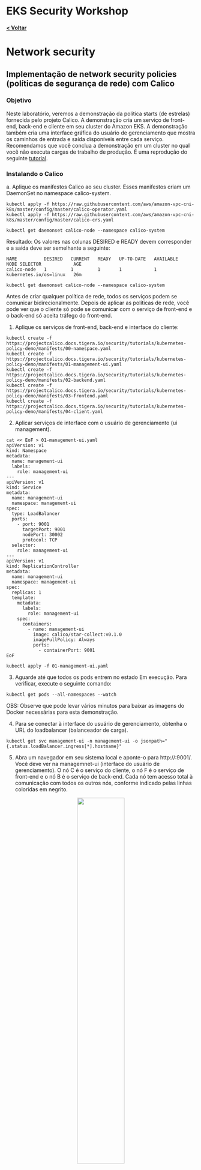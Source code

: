 # EKS Security Workshop

[**< Voltar**](./5-Lab3.md)

# Network security

## Implementação de network security policies (políticas de segurança de rede) com Calico

### Objetivo

Neste laboratório, veremos a demonstração da política starts (de estrelas) fornecida pelo projeto Calico. A demonstração cria um serviço de front-end, back-end e cliente em seu cluster do Amazon EKS. A demonstração também cria uma interface gráfica do usuário de gerenciamento que mostra os caminhos de entrada e saída disponíveis entre cada serviço. Recomendamos que você conclua a demonstração em um cluster no qual você não executa cargas de trabalho de produção. É uma reprodução do seguinte [tutorial](https://projectcalico.docs.tigera.io/security/tutorials/kubernetes-policy-demo/kubernetes-demo). 

### Instalando o Calico 

a. Aplique os manifestos Calico ao seu cluster. Esses manifestos criam um DaemonSet no namespace calico-system.

```
kubectl apply -f https://raw.githubusercontent.com/aws/amazon-vpc-cni-k8s/master/config/master/calico-operator.yaml
kubectl apply -f https://raw.githubusercontent.com/aws/amazon-vpc-cni-k8s/master/config/master/calico-crs.yaml
```

```
kubectl get daemonset calico-node --namespace calico-system
``` 

Resultado: Os valores nas colunas DESIRED e READY devem corresponder e a saída deve ser semelhante a seguinte:

```
NAME          DESIRED   CURRENT   READY   UP-TO-DATE   AVAILABLE   NODE SELECTOR            AGE
calico-node   1         1         1       1            1           kubernetes.io/os=linux   26m
```

```
kubectl get daemonset calico-node --namespace calico-system
``` 
Antes de criar qualquer política de rede, todos os serviços podem se comunicar bidirecionalmente. Depois de aplicar as políticas de rede, você pode ver que o cliente só pode se comunicar com o serviço de front-end e o back-end só aceita tráfego do front-end.

1. Aplique os serviços de front-end, back-end e interface do cliente:

```
kubectl create -f https://projectcalico.docs.tigera.io/security/tutorials/kubernetes-policy-demo/manifests/00-namespace.yaml
kubectl create -f https://projectcalico.docs.tigera.io/security/tutorials/kubernetes-policy-demo/manifests/01-management-ui.yaml
kubectl create -f https://projectcalico.docs.tigera.io/security/tutorials/kubernetes-policy-demo/manifests/02-backend.yaml
kubectl create -f https://projectcalico.docs.tigera.io/security/tutorials/kubernetes-policy-demo/manifests/03-frontend.yaml
kubectl create -f https://projectcalico.docs.tigera.io/security/tutorials/kubernetes-policy-demo/manifests/04-client.yaml
```

2. Aplicar serviços de interface com o usuário de gerenciamento (ui management).

```
cat << EoF > 01-management-ui.yaml
apiVersion: v1
kind: Namespace
metadata:
  name: management-ui
  labels:
    role: management-ui
---
apiVersion: v1
kind: Service
metadata:
  name: management-ui
  namespace: management-ui
spec:
  type: LoadBalancer
  ports:
    - port: 9001
      targetPort: 9001
      nodePort: 30002
      protocol: TCP
  selector:
    role: management-ui
---
apiVersion: v1
kind: ReplicationController
metadata:
  name: management-ui
  namespace: management-ui
spec:
  replicas: 1
  template:
    metadata:
      labels:
        role: management-ui
    spec:
      containers:
        - name: management-ui
          image: calico/star-collect:v0.1.0
          imagePullPolicy: Always
          ports:
            - containerPort: 9001
EoF

kubectl apply -f 01-management-ui.yaml
```

3. Aguarde até que todos os pods entrem no estado Em execução. Para verificar, execute o seguinte comando:

```
kubectl get pods --all-namespaces --watch
```

OBS: Observe que pode levar vários minutos para baixar as imagens do Docker necessárias para esta demonstração.

4. Para se conectar à interface do usuário de gerenciamento, obtenha o URL do loadbalancer (balanceador de carga).

```
kubectl get svc management-ui -n management-ui -o jsonpath="{.status.loadBalancer.ingress[*].hostname}" 
``` 

5. Abra um navegador em seu sistema local e aponte-o para http://<loadbalancer-step-anterior>:9001/. Você deve ver na managemnet-ui (interface do usuário de gerenciamento). O nó C é o serviço do cliente, o nó F é o serviço de front-end e o nó B é o serviço de back-end. Cada nó tem acesso total à comunicação com todos os outros nós, conforme indicado pelas linhas coloridas em negrito.

<p align="center"> 
<img src="../static/6.1-calico1.png" width="50%" height="50%">
</p>

6. Aplique as seguintes network policies (políticas de rede) para isolar os serviços uns dos outros:

```
kubectl create -n stars -f https://projectcalico.docs.tigera.io/security/tutorials/kubernetes-policy-demo/policies/default-deny.yaml
kubectl create -n client -f https://projectcalico.docs.tigera.io/security/tutorials/kubernetes-policy-demo/policies/default-deny.yaml
``` 
7. Atualize seu navegador. Você vê que a interface do usuário de gerenciamento não pode mais alcançar nenhum dos nós, portanto, eles não aparecem na interface do usuário.

8. Aplique as seguintes netowork policies (políticas de rede) para permitir que a interface do usuário de gerenciamento acesse os serviços:

```
kubectl create -f https://projectcalico.docs.tigera.io/security/tutorials/kubernetes-policy-demo/policies/allow-ui.yaml
kubectl create -f https://projectcalico.docs.tigera.io/security/tutorials/kubernetes-policy-demo/policies/allow-ui-client.yaml
```

9. Atualize seu navegador. Você vê que a interface com o usuário de gerenciamento pode alcançar os nós novamente, mas os nós não podem se comunicar entre si.

<p align="center"> 
<img src="../static/6.2-calico2.png" width="50%" height="50%">
</p>

10. Aplique a seguinte network policy (política de rede) para permitir o tráfego do serviço de front-end para o serviço de back-end:

```
kubectl create -f https://projectcalico.docs.tigera.io/security/tutorials/kubernetes-policy-demo/policies/backend-policy.yaml
```

11. Atualize seu navegador. Você vê que o front-end pode se comunicar com o back-end.

<p align="center"> 
<img src="../static/6.3-calico3.png" width="50%" height="50%">
</p>

12. Aplique a seguinte network policy política de rede para permitir o tráfego do cliente para o serviço front-end.

``` 
kubectl create -f https://projectcalico.docs.tigera.io/security/tutorials/kubernetes-policy-demo/policies/frontend-policy.yaml
``` 

13. Atualize seu navegador. Você vê que o cliente pode se comunicar com o serviço front-end. O serviço de front-end ainda pode se comunicar com o serviço de back-end.

<p align="center"> 
<img src="../static/6.4-calico4.png" width="50%" height="50%">
</p>

14. Clean Up: Quando finalizar o lab, exclua seus recursos:

```
kubectl delete -f https://projectcalico.docs.tigera.io/security/tutorials/kubernetes-policy-demo/manifests/04-client.yaml
kubectl delete -f https://projectcalico.docs.tigera.io/security/tutorials/kubernetes-policy-demo/manifests/03-frontend.yaml
kubectl delete -f https://projectcalico.docs.tigera.io/security/tutorials/kubernetes-policy-demo/manifests.yaml
kubectl delete -f https://projectcalico.docs.tigera.io/security/tutorials/kubernetes-policy-demo/manifests/00-namespace.yaml
kubectl delete -f 01-management-ui.yaml
kubectl delete -f https://raw.githubusercontent.com/aws/amazon-vpc-cni-k8s/master/config/master/calico-crs.yaml
kubectl delete -f https://raw.githubusercontent.com/aws/amazon-vpc-cni-k8s/master/config/master/calico-operator.yaml
``` 


[**Próximo >**](./7-Lab5.md)